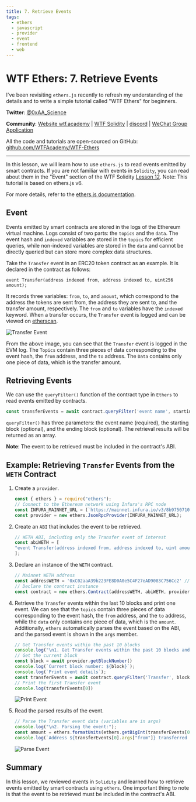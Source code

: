```yaml
---
title: 7. Retrieve Events
tags:
  - ethers
  - javascript
  - provider
  - event
  - frontend
  - web
---
```


# WTF Ethers: 7. Retrieve Events

I've been revisiting `ethers.js` recently to refresh my understanding of the details and to write a simple tutorial called "WTF Ethers" for beginners.

**Twitter**: [@0xAA_Science](https://twitter.com/0xAA_Science)

**Community**: [Website wtf.academy](https://wtf.academy) | [WTF Solidity](https://github.com/AmazingAng/WTFSolidity) | [discord](https://discord.gg/5akcruXrsk) | [WeChat Group Application](https://docs.google.com/forms/d/e/1FAIpQLSe4KGT8Sh6sJ7hedQRuIYirOoZK_85miz3dw7vA1-YjodgJ-A/viewform?usp=sf_link)

All the code and tutorials are open-sourced on GitHub: [github.com/WTFAcademy/WTF-Ethers](https://github.com/WTFAcademy/WTF-Ethers)

-----

In this lesson, we will learn how to use `ethers.js` to read events emitted by smart contracts. If you are not familiar with events in `Solidity`, you can read about them in the "Event" section of the WTF Solidity [Lesson 12](https://www.wtf.academy/en/solidity-start/Event/). Note: This tutorial is based on ethers.js v6.

For more details, refer to the [ethers.js documentation](https://docs.ethers.org/v6/api/contract/#ContractEvent).

## Event

Events emitted by smart contracts are stored in the logs of the Ethereum virtual machine. Logs consist of two parts: the `topics` and the `data`. The event hash and `indexed` variables are stored in the `topics` for efficient queries, while non-indexed variables are stored in the `data` and cannot be directly queried but can store more complex data structures.

Take the `Transfer` event in an ERC20 token contract as an example. It is declared in the contract as follows:

```solidity
event Transfer(address indexed from, address indexed to, uint256 amount);
```

It records three variables: `from`, `to`, and `amount`, which correspond to the address the tokens are sent from, the address they are sent to, and the transfer amount, respectively. The `from` and `to` variables have the `indexed` keyword. When a transfer occurs, the `Transfer` event is logged and can be viewed on [etherscan](https://etherscan.io/tx/0x03e0ba35e67aa205980fdb3241e71955a89e74aac387754460eb67b2ab833b4d#eventlog).

![Transfer Event](img/7-1.png)

From the above image, you can see that the `Transfer` event is logged in the EVM log. The `Topics` contain three pieces of data corresponding to the event hash, the `from` address, and the `to` address. The `Data` contains only one piece of data, which is the transfer amount.

## Retrieving Events

We can use the `queryFilter()` function of the contract type in `Ethers` to read events emitted by contracts.

```js
const transferEvents = await contract.queryFilter('event name', starting block, ending block);
```

`queryFilter()` has three parameters: the event name (required), the starting block (optional), and the ending block (optional). The retrieval results will be returned as an array.

**Note**: The event to be retrieved must be included in the contract's ABI.

## Example: Retrieving `Transfer` Events from the `WETH` Contract

1. Create a `provider`.
    ```js
    const { ethers } = require("ethers");
    // Connect to the Ethereum network using Infura's RPC node 
    const INFURA_MAINNET_URL = (`https://mainnet.infura.io/v3/8b9750710d56460d940aeff47967c4ba`);
    const provider = new ethers.JsonRpcProvider(INFURA_MAINNET_URL);
    ```

2. Create an `ABI` that includes the event to be retrieved.
    ```js
    // WETH ABI, including only the Transfer event of interest
    const abiWETH = [
    "event Transfer(address indexed from, address indexed to, uint amount)"
    ];
    ```

3. Declare an instance of the `WETH` contract.
    ```js
    // Mainnet WETH address
    const addressWETH = '0xC02aaA39b223FE8D0A0e5C4F27eAD9083C756Cc2' // weth contract address
    // Declare the contract instance
    const contract = new ethers.Contract(addressWETH, abiWETH, provider)
    ```

4. Retrieve the `Transfer` events within the last 10 blocks and print one event. We can see that the `topics` contain three pieces of data corresponding to the event hash, the `from` address, and the `to` address, while the `data` only contains one piece of data, which is the `amount`. Additionally, `ethers` automatically parses the event based on the ABI, and the parsed event is shown in the `args` member.
    ```js
    // Get Transfer events within the past 10 blocks
    console.log("\n1. Get Transfer events within the past 10 blocks and print 1 event");
    // Get the current block
    const block = await provider.getBlockNumber()
    console.log(`Current block number: ${block}`);
    console.log(`Print event details`);
    const transferEvents = await contract.queryFilter('Transfer', block - 10, block)
    // Print the first Transfer event
    console.log(transferEvents[0])
    ```

    ![Print Event](img/7-2.png)

5. Read the parsed results of the event.
    ```js
    // Parse the Transfer event data (variables are in args)
    console.log("\n2. Parsing the event:");
    const amount = ethers.formatUnits(ethers.getBigInt(transferEvents[0].args["amount"]), "ether");
    console.log(`Address ${transferEvents[0].args["from"]} transferred ${amount} WETH to address ${transferEvents[0].args["to"]}`);

    ```

    ![Parse Event](img/7-3.png)

## Summary

In this lesson, we reviewed events in `Solidity` and learned how to retrieve events emitted by smart contracts using `ethers`. One important thing to note is that the event to be retrieved must be included in the contract's ABI.
